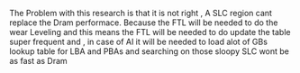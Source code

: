The Problem with this research is that it is not right , A SLC region cant replace the Dram performace.
Because the FTL will be needed to do the wear Leveling and this means the FTL will be needed to do update the table super frequent and , in case of AI it will be needed to load alot of GBs lookup table for LBA and PBAs and searching on those sloopy SLC wont be as fast as Dram
 